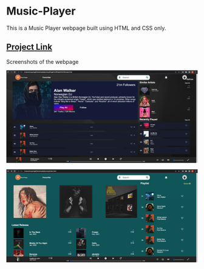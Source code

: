 # Music-Player
This is a Music Player webpage built using HTML and CSS only.

## [Project Link](https://vinay-singhh.github.io/Music-Player/)

Screenshots of the webpage

![This is an image](/media/ss1.png)

![This is an image](/media/ss2.png)
